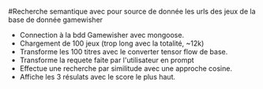 #Recherche semantique avec pour source de donnée les urls des jeux de la base de donnée gamewisher 

- Connection à la bdd Gamewisher avec mongoose.
- Chargement de 100 jeux (trop long avec la totalité, ~12k)
- Transforme les 100 titres avec le converter tensor flow de base.
- Transforme la requete faite par l'utilisateur en prompt 
- Effectue une recherche par similitude avec une approche cosine.
- Affiche les 3 résulats avec le score le plus haut.

